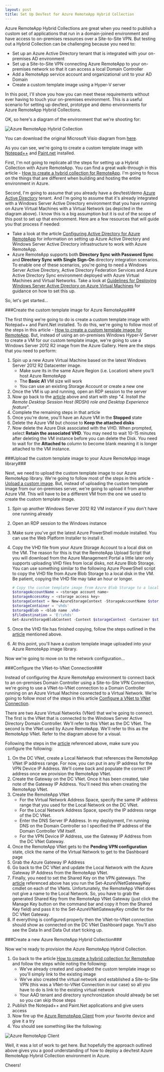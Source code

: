 ```yaml
---
layout: post
title: Set Up DevTest for Azure RemoteApp Hybrid Collection 
---
```


Azure RemoteApp Hybrid Collections are great when you need to publish a custom set of applications that run in a domain-joined environment and have access to on-premises resources over a Site-to-Site VPN.  But testing out a Hybrid Collection can be challenging because you need to:

- Set up an Azure Active Directory tenant that is integrated with your on-premises AD environment
- Set up a Site-to-Site VPN connecting Azure RemoteApp to your on-premises network so that it can access a local Domain Controller
- Add a RemoteApp service account and organizational unit to your AD Domain
- Create a custom template image using a Hyper-V server   

In this post, I'll show you how you can meet these requirements without ever having to touch your on-premises environment.  This is a useful scenario for setting up dev/test, prototype and demo environments for Azure RemoteApp Hybrid Collections.

OK, so here's a diagram of the environment that we're shooting for:

![Azure RemoteApp Hybrid Collection](/images/azure_remoteapp_hybrid_collection.png)

You can download the original Microsoft Visio diagram from [here](/files/azure_remoteapp_hybrid_collection.vsdx).     

As you can see, we're going to create a custom template image with [Notepad++](http://notepad-plus-plus.org/download/v6.7.5.html) and [Paint.net](http://www.getpaint.net/index.html) installed.

First, I'm not going to replicate all the steps for setting up a Hybrid Collection with Azure RemoteApp.  You can find a great walk-through in this article - [How to create a hybrid collection for RemoteApp](http://azure.microsoft.com/en-us/documentation/articles/remoteapp-create-hybrid-deployment/).  I'm going to focus on the things that are different when building and hosting the entire environment in Azure.

Second, I'm going to assume that you already have a dev/test/demo [Azure Active Directory](https://msdn.microsoft.com/library/azure/jj673460.aspx) tenant.  And I'm going to assume that it's already integrated with a Windows Server Active Directory environment that you have running on Azure Virtual Machines with a Virtual Network (as depicted in the diagram above).  I know this is a big assumption but it is out of the scope of this post to set up that environment.  Here are a few resources that will guide you that process if needed:

- Take a look at the article [Configuring Active Directory for Azure RemoteApp](http://azure.microsoft.com/en-us/documentation/articles/remoteapp-ad/) for information on setting up Azure Active Directory and Windows Server Active Directory infrastructure to work with Azure RemoteApp.
- Azure RemoteApp supports both **Directory Sync with Password Sync** and **Directory Sync with Single Sign-On** directory integration scenarios.  To enable one of these scenarios, you're going to need a Windows Server Active Directory, Active Directory Federation Services and Azure Active Directory Sync environment deployed with Azure Virtual Machines and Virtual Networks.  Take a look at [Guidelines for Deploying Windows Server Active Directory on Azure Virtual Machines](https://msdn.microsoft.com/en-us/library/azure/jj156090.aspx) for guidance on how to set this up.

So, let's get started...

###Create the custom template image for Azure RemoteApp###

The first thing we're going to do is create a custom template image with Notepad++ and Paint.Net installed.  To do this, we're going to follow most of the steps in this article - [How to create a custom template image for RemoteApp](http://azure.microsoft.com/en-us/documentation/articles/remoteapp-create-custom-image/).  But, instead of using an on-premises Windows Hyper-V Server to create a VM for our custom template image, we're going to use a Windows Server 2012 R2 image from the Azure Gallery.  Here are the steps that you need to perform:

1. Spin up a new Azure Virtual Machine based on the latest Windows Server 2012 R2 Datacenter image.
    - Make sure its in the same Azure Region (i.e. Location) where you'll host Azure RemoteApp
    - The **Basic A1** VM size will work
    - You can use an existing Storage Account or create a new one
2. Once the VM is up and running, open an RDP session to the server
3. Now go back to the [article](http://azure.microsoft.com/en-us/documentation/articles/remoteapp-create-custom-image/) above and start with step "*4. Install the Remote Desktop Session Host (RDSH) role and Desktop Experience feature*".
4.  Complete the remaining steps in that article
5.  Once you're done, you'll have an Azure VM in the **Stopped** state
6.  Delete the Azure VM but choose to **Keep the attached disks**
7.  Now delete the Azure Disk associated with the VHD.  When prompted, select **Retain the associated VHD**.  You may need to wait 10-15 minutes after deleting the VM instance before you can delete the Disk.  You need to wait for the **Attached to** column to become blank meaning it is longer attached to the VM instance.

###Upload the custom template image to your Azure RemoteApp image library###

Next, we need to upload the custom template image to our Azure RemoteApp library.  We're going to follow most of the steps in this article - [Upload a custom image](http://azure.microsoft.com/en-us/documentation/articles/remoteapp-uploadimage/).  But, instead of uploading the custom template image from our on-premises server, we're going to upload it from another Azure VM.  This will have to be a different VM from the one we used to create the custom template image.

1. Spin up another Windows Server 2012 R2 VM instance if you don't have one running already
2. Open an RDP session to the Windows instance
3. Make sure you've got the latest Azure PowerShell module installed.  You can use the Web Platform Installer to install it.
4. Copy the VHD file from your Azure Storage Account to a local disk on the VM.  The reason for this is that the RemoteApp Upload Script that you will download from the Azure Management Portal a little later only supports uploading VHD files from local disks, not Azure Blob Storage.  You can use something similar to the following Azure PowerShell script to copy the VHD file from Azure Blob Storage to a local disk in the VM.  Be patient, copying the VHD file may take an hour or longer.

    ```powershell
    # Copy the custom template image from Azure Blob Storage to a local path
    $storageAccountName = <storage account name>
    $storageAccessKey = <storage access key>
    $storageContext = New-AzureStorageContext -StorageAccountName $storageAccountName -StorageAccountKey $storageAccessKey
    $storageContainer = 'vhds'
    $storageBlob = <blob name .vhd>
    $fileDestination = 'E:\vhds'
    Get-AzureStorageBlobContent -Context $storageContext -Container $storageContainer -Blob $storageBlob -Destination $fileDestination
    ```

5. Once the VHD file has finished copying, follow the steps outlined in the [article](http://azure.microsoft.com/en-us/documentation/articles/remoteapp-uploadimage/) mentioned above.
6. At this point, you'll have a custom template image uploaded into your Azure RemoteApp image library.

Now we're going to move on to the network configuration...

###Configure the VNet-to-VNet Connection###

Instead of configuring the Azure RemoteApp environment to connect back to an on-premises Domain Controller using a Site-to-Site VPN Connection, we're going to use a VNet-to-VNet connection to a Domain Controller running on an Azure Virtual Machine connected to a Virtual Network.  We're going to follow most of the steps in this article [Configure a VNet to VNet Connection](https://msdn.microsoft.com/en-us/library/azure/dn690122.aspx).

There are two Azure Virtual Networks (VNet) that we're going to connect.  The first is the VNet that is connected to the Windows Server Active Directory Domain Controller.  We'll refer to this VNet as the DC VNet.  The second is the VNet used by Azure RemoteApp.  We'll refer to this as the RemoteApp VNet.  Refer to the diagram above for a visual.

Following the steps in the [article](https://msdn.microsoft.com/en-us/library/azure/dn690122.aspx) referenced above, make sure you configure the following:

1. On the DC VNet, create a Local Network that references the RemoteApp VNet IP address range.  For now, you can put in any IP address for the VPN Device IP Address.  We'll come back and populate the correct IP address once we provision the RemoteApp VNet. 
2. Create the Gateway on the DC VNet.  Once it has been created, take note of the Gateway IP Address.  You'll need this when creating the RemoteApp VNet.
3. Create the RemoteApp VNet
    - For the Virtual Network Address Space, specify the same IP address range that you used for the Local Network on the DC VNet.
    - For the Local Network Address Space, specify the IP address range of the DC VNet.
    - Enter the DNS Server IP Address.  In my deployment, I'm running DNS on the Domain Controller so I specified the IP address of the Domain Controller VM itself.
    - For the VPN Device IP Address, use the Gateway IP Address from the DC VNet Gateway.
4. Once the RemoteApp VNet gets to the **Pending VPN configuration** state, click the name of the Virtual Network to get to the Dashboard page
5. Grab the Azure Gateway IP Address
6. Go back to the DC VNet and update the Local Network with the Azure Gateway IP Address from the RemoteApp VNet.
7. Finally, you need to set the Shared Key on the VPN gateways.  The [article](https://msdn.microsoft.com/en-us/library/azure/dn690122.aspx) referenced above has you run the Set-AzureVNetGatewayKey cmdlet on each of the VNets.  Unfortunately, the RemoteApp VNet does not give a name to the Local Network.  So, you have to grab the generated Shared Key from the RemoteApp VNet Gateway (just click the Manage Key button on the command bar and copy it from the Shared Key field) and pass it to the Set-AzureVNetGatewayKey cmdlet for the DC VNet Gateway.  
8. If everything is configured properly then the VNet-to-VNet connection should show as connected on the DC VNet Dashboard page.  You'll also see the Data In and Data Out start ticking up.

###Create a new Azure RemoteApp Hybrid Collection###

Now we're ready to provision the Azure RemoteApp Hybrid Collection.

1. Go back to the article [How to create a hybrid collection for RemoteApp](http://azure.microsoft.com/en-us/documentation/articles/remoteapp-create-hybrid-deployment/) and follow the steps while noting the following:
    - We've already created and uploaded the custom template image so you'll simply link to the existing image
    - We've also created the virtual network and established a Site-to-Site VPN (this was a VNet-to-VNet Connection in our case) so all you have to do is link to the existing virtual network
    - Your AAD tenant and directory synchronization should already be set so you can skip those steps
2. Publish the Notepad++ and Paint.Net applications and give users access
3. Now fire up the [Azure RemoteApp Client](https://www.remoteapp.windowsazure.com/) from your favorite device and give it a try
4. You should see something like the following:

![Azure RemoteApp Client](/images/azure_remoteapp_client.png)

Well, it was a lot of work to get here.  But hopefully the approach outlined above gives you a good understanding of how to deploy a dev/test Azure RemoteApp Hybrid Collection environment in Azure.

Cheers!
